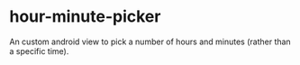 # hour-minute-picker
An custom android view to pick a number of hours and minutes (rather than a specific time).
